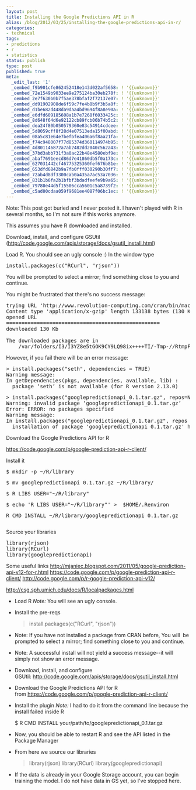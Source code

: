 ```yaml
---
layout: post
title: Installing the Google Predictions API in R
alias: /blog/2012/03/25/installing-the-google-predictions-api-in-r/
categories:
- technical
tags:
- predictions
- r
- statistics
status: publish
type: post
published: true
meta:
  _edit_last: '1'
  _oembed_f9b901cfe862452418e143d022af5658: ! '{{unknown}}'
  _oembed_72e1549b9033ee9e275124ba30eb278f: ! '{{unknown}}'
  _oembed_2e7f630b0b7f5ae378bfaf2f72137e07: ! '{{unknown}}'
  _oembed_dd91902908de6f59c7fe4b8b9f3b5a8f: ! '{{unknown}}'
  _oembed_d1be682d448da9daa4bd9694f8a8e90a: ! '{{unknown}}'
  _oembed_e6dfd609185608a1b7e7268f6033425c: ! '{{unknown}}'
  _oembed_8d648f64d6e92122cb89fcb06b74b5c2: ! '{{unknown}}'
  _oembed_dea24f80b050579360e83c54914cdcee: ! '{{unknown}}'
  _oembed_5d8059cff8f28d4e07513eda15f00abd: ! '{{unknown}}'
  _oembed_08a5c81e64e7befbfea406a6f8aa21fa: ! '{{unknown}}'
  _oembed_f74c948007f77d85374d360114974b95: ! '{{unknown}}'
  _oembed_4d801146872a7ab2482dd2040c562a43: ! '{{unknown}}'
  _oembed_37bd3abb731f3a0ac22b48e4580ebf9e: ! '{{unknown}}'
  _oembed_abaf7691eecd86d7e41860db5f0a173c: ! '{{unknown}}'
  _oembed_627031442cf46775325360fef676b81e: ! '{{unknown}}'
  _oembed_653dfd6842b9a7fb0fff030290b30ff7: ! '{{unknown}}'
  _oembed_72ab4d8df3300cab0a435a7ac53a7036: ! '{{unknown}}'
  _oembed_831b1b6fa2b1bfbf3bdadfeefe9b9a65: ! '{{unknown}}'
  _oembed_79780e44d5f15506cca5601c5a8739f2: ! '{{unknown}}'
  _oembed_c5ad00cdaa059f9681ee4087f06bc1ec: ! '{{unknown}}'
---
```

Note: This post got buried and I never posted it. I haven't played with R in several months, so I'm not sure if this works anymore.



This assumes you have R downloaded and installed.

Download, install, and configure GSUtil (http://code.google.com/apis/storage/docs/gsutil_install.html)

Load R. You should see an ugly console :) In the window type
<pre>install.packages(c("RCurl", "rjson"))</pre>
You will be prompted to select a mirror; find something close to you and continue.

You might be frustrated that there's no success message:
<pre>trying URL 'http://www.revolution-computing.com/cran/bin/macosx/leopard/contrib/2.13/rjson_0.2.5.tgz'
Content type 'application/x-gzip' length 133138 bytes (130 Kb)
opened URL
==================================================
downloaded 130 Kb

The downloaded packages are in
	/var/folders/I3/I3YZ8e5tGOK9CY9LQ98ix++++TI/-Tmp-//RtmpFrtdp3/downloaded_packages</pre>
However, if you fail there will be an error message:
<pre>&gt; install.packages("seth", dependencies = TRUE)
Warning message:
In getDependencies(pkgs, dependencies, available, lib) :
  package ‘seth’ is not available (for R version 2.13.0)</pre>
<pre>&gt; install.packages("googlepredictionapi_0.1.tar.gz", repos=NULL, type="source")
Warning: invalid package ‘googlepredictionapi_0.1.tar.gz’
Error: ERROR: no packages specified
Warning message:
In install.packages("googlepredictionapi_0.1.tar.gz", repos = NULL,  :
  installation of package 'googlepredictionapi_0.1.tar.gz' had non-zero exit status</pre>
Download the Google Predictions API for R

https://code.google.com/p/google-prediction-api-r-client/

Install it
<pre>$ mkdir -p ~/R/library</pre>
<pre>$ mv googlepredictionapi_0.1.tar.gz ~/R/library/</pre>
<pre>$ R_LIBS_USER="~/R/library"</pre>
<pre>$ echo 'R_LIBS_USER="~/R/library"' &gt;  $HOME/.Renviron</pre>

<pre>R CMD INSTALL ~/R/library/googlepredictionapi_0.1.tar.gz</pre>
<pre></pre>
Source your libraries
<pre>library(rjson)
library(RCurl)
library(googlepredictionapi)</pre>
Some useful links
http://mjaniec.blogspot.com/2011/05/google-prediction-api-v12-for-r.html
https://code.google.com/p/google-prediction-api-r-client/
http://code.google.com/p/r-google-prediction-api-v12/

http://csg.sph.umich.edu/docs/R/localpackages.html



 * Load R *Note:* You will see an ugly console.
 * Install the pre-reqs

    > install.packages(c("RCurl", "rjson"))

 * Note: If you have not installed a package from CRAN before, You will  be prompted to select a mirror; find something close to you and continue.
 * Note: A successful install will not yield a success message--it will simply not show an error message.

 * Download, install, and configure GSUtil: <a href="http://code.google.com/apis/storage/docs/gsutil_install.html">http://code.google.com/apis/storage/docs/gsutil_install.html</a>
 * Download the Google Predictions API for R from <a href="https://code.google.com/p/google-prediction-api-r-client/">https://code.google.com/p/google-prediction-api-r-client/</a>
 * Install the plugin *Note:* I had to do it from the command line because the install failed inside R

    $ R CMD INSTALL your/path/to/googlepredictionapi_0.1.tar.gz

 * Now, you should be able to restart R and see the API listed in the Package Manager
 * From here we source our libraries

    > library(rjson)
    > library(RCurl)
    > library(googlepredictionapi)

 * If the data is already in your Google Storage account, you can begin training the model. I do not have data in GS yet, so I've stopped here.
